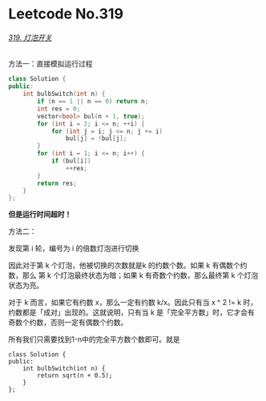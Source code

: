 # Leetcode No.319

###### [319. 灯泡开关](https://leetcode-cn.com/problems/bulb-switcher/)

方法一：直接模拟运行过程

```c++
class Solution {
public:
    int bulbSwitch(int n) {
        if (n == 1 || n == 0) return n;
        int res = 0;
        vector<bool> bul(n + 1, true);
        for (int i = 2; i <= n; ++i) {
            for (int j = i; j <= n; j += i)
                bul[j] = !bul[j];
        }
        for (int i = 1; i <= n; i++) {
            if (bul[i])
                ++res;
        }
        return res;
    }
};
```

**但是运行时间超时！**

方法二：

发现第 i 轮，编号为 i 的倍数灯泡进行切换

因此对于第 k 个灯泡，他被切换的次数就是k 的约数个数。如果 k 有偶数个约数，那么 第 k 个灯泡最终状态为暗；如果 k 有奇数个约数，那么最终第 k 个灯泡状态为亮。

对于 k 而言，如果它有约数 x，那么一定有约数 k/x。因此只有当 x ^ 2 != k 时，约数都是「成对」出现的。这就说明，只有当 k 是「完全平方数」时，它才会有奇数个约数，否则一定有偶数个约数。

所有我们只需要找到1-n中的完全平方数个数即可。就是

```
class Solution {
public:
    int bulbSwitch(int n) {
        return sqrt(n + 0.5);
    }
};
```

